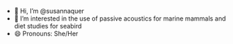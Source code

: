 - 👋 Hi, I’m @susannaquer
- 👀 I’m interested in the use of passive acoustics for marine mammals and diet studies for seabird
- 😄 Pronouns: She/Her

<!---
susannaquer/susannaquer is a ✨ special ✨ repository because its `README.md` (this file) appears on your GitHub profile.
You can click the Preview link to take a look at your changes.
--->
